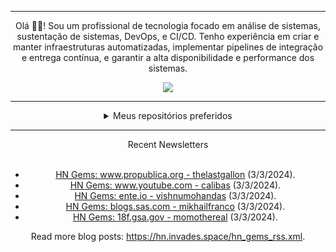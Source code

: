 <div align="center">
<hr>
<p>Olá 👋🏾! Sou um profissional de tecnologia focado em análise de sistemas, sustentação de sistemas, DevOps, e CI/CD. Tenho experiência em criar e manter infraestruturas automatizadas, implementar pipelines de integração e entrega contínua, e garantir a alta disponibilidade e performance dos sistemas.</p>
  <img src="https://media.giphy.com/media/yAGIvCiwPJn5C/giphy.gif">
<hr>
  <details>
  <summary>Meus repositórios preferidos</summary>
  <br />
  Alguns dos meus melhores repositórios:
  <br />
<br />
  <ul><li><a href=https://github.com/RxJSVini/aluratube target="_blank" rel="noopener noreferrer">RxJSVini/aluratube</a> (<b>0</b> ✨ and <b>0</b> 🍴): Aluratube - Desenvolvido durante a imersão React da Alura no final de 2022</li>
<li>More coming soon :).</li>
</ul>
  </details>
  <hr/>
    <summary>Recent Newsletters</summary>
  <br />
  <ul>
    <li><a href=https://news.ycombinator.com/context?id=39576472 target="_blank" rel="noopener noreferrer">HN Gems: www.propublica.org - thelastgallon</a> (3/3/2024).</li><li><a href=https://news.ycombinator.com/context?id=39574094 target="_blank" rel="noopener noreferrer">HN Gems: www.youtube.com - calibas</a> (3/3/2024).</li><li><a href=https://news.ycombinator.com/context?id=39571200 target="_blank" rel="noopener noreferrer">HN Gems: ente.io - vishnumohandas</a> (3/3/2024).</li><li><a href=https://news.ycombinator.com/context?id=39573335 target="_blank" rel="noopener noreferrer">HN Gems: blogs.sas.com - mikhailfranco</a> (3/3/2024).</li><li><a href=https://news.ycombinator.com/context?id=39573495 target="_blank" rel="noopener noreferrer">HN Gems: 18f.gsa.gov - momothereal</a> (3/3/2024).</li>
  </ul>
<p>Read more blog posts: <a href="https://hn.invades.space/hn_gems_rss.xml">https://hn.invades.space/hn_gems_rss.xml</a>.</p>
  </details>
